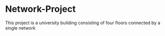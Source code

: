 # Network-Project
This project is a university building consisting of four floors connected by a single network
